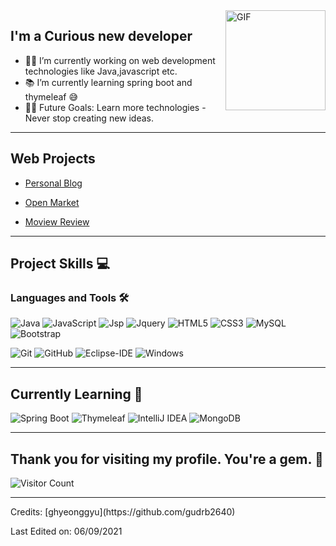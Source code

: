 <img align="right" alt="GIF" height="160px" src="https://media.giphy.com/media/du3J3cXyzhj75IOgvA/giphy.gif" />

## I'm a Curious new developer
- 👨‍💻 I’m currently working on web development technologies like Java,javascript etc.
- 📚 I’m currently learning spring boot and thymeleaf  😅
- 💪🏼 Future Goals: Learn more technologies - Never stop creating new ideas.
---


## Web Projects
- [Personal Blog](https://github.com/gudrb2640/blog)
  
- [Open Market](https://github.com/gudrb2640/teamproject)

- [Moview Review](https://github.com/gudrb2640/movie-Review)

---


## Project Skills :computer:


### Languages and Tools 🛠
![Java](http://img.shields.io/badge/-Java-5B4638?style=flat-square&logo=java&logoColor=ffffff)
![JavaScript](https://img.shields.io/badge/-JavaScript-%23F7DF1C?style=flat-square&logo=javascript&logoColor=000000&labelColor=%23F7DF1C&color=%23FFCE5A)
![Jsp](https://img.shields.io/badge/-Jsp-%23F7DF1C?style=flat-square&)
![Jquery](http://img.shields.io/badge/-Jquery-005f0f?style=flat-square&logo=Jquery&logoColor=#0769AD)
![HTML5](https://img.shields.io/badge/-HTML5-%23E44D27?style=flat-square&logo=html5&logoColor=ffffff)
![CSS3](https://img.shields.io/badge/-CSS3-%231572B6?style=flat-square&logo=css3)
![MySQL](http://img.shields.io/badge/-MySQL-4479A1?style=flat-square&logo=mysql&logoColor=ffffff)
![Bootstrap](https://img.shields.io/badge/-Bootstrap-563D7C?style=flat-square&logo=Bootstrap)

![Git](https://img.shields.io/badge/-Git-%23F05032?style=flat-square&logo=git&logoColor=%23ffffff)
![GitHub](https://img.shields.io/badge/-GitHub-181717?style=flat-square&logo=github)
![Eclipse-IDE](http://img.shields.io/badge/-Eclipse-2C2255?style=flat-square&logo=eclipse&logoColor=ffffff)
![Windows](http://img.shields.io/badge/-Windows-0078D6?style=flat-square&logo=windows&logoColor=ffffff)

---

## Currently Learning :beginner:
![Spring Boot](http://img.shields.io/badge/-SpringBoot-60B33F?style=flat-square&logo=Springboot&logoColor=ffffff)
![Thymeleaf](http://img.shields.io/badge/-Thymeleaf-005F0F?style=flat-square&logo=thymeleaf&logoColor=ffffff)
![IntelliJ IDEA](http://img.shields.io/badge/-Intellij-000000?style=flat-square&logo=IntelliJIDEA&logoColor=ffffff)
![MongoDB](http://img.shields.io/badge/-MongoDB-47A248?style=flat-square&logo=MongoDB&logoColor=ffffff)

---

## Thank you for visiting my profile. You're a gem. :gem:

![Visitor Count](https://profile-counter.glitch.me/gudrb2640/count.svg)

<hr>
Credits: [ghyeonggyu](https://github.com/gudrb2640)

Last Edited on: 06/09/2021
